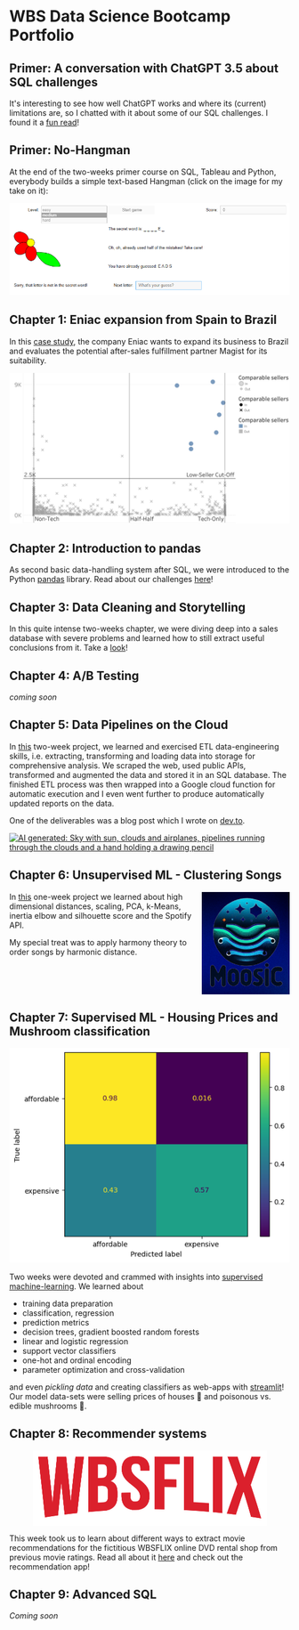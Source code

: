 # WBS Data Science Bootcamp Portfolio

## Primer: A conversation with ChatGPT 3.5 about SQL challenges

It's interesting to see how well ChatGPT works and where its (current) limitations are, so I chatted with it about some of our SQL challenges. I found it a [fun read](00_primer_chatgpt_on_sql/ChatGPT_SQLChallenges5.md)!

## Primer: No-Hangman

At the end of the two-weeks primer course on SQL, Tableau and Python, everybody builds a simple text-based Hangman (click on the image for my take on it):

[![No-Hangman Screenshot](00_primer_no_hangman/images/screenshot.png)](00_primer_no_hangman)

## Chapter 1: Eniac expansion from Spain to Brazil

In this [case study](01_eniac_magist_case_study), the company Eniac wants to expand
its business to Brazil and evaluates the potential after-sales fulfillment partner
Magist for its suitability.

[![scatter plot of all sellers with the x-axis saying what fraction of products was sold in tech categories and the y-axis depicting the average monthly sales](01_eniac_magist_case_study/images/Sellers_%20Monthly%20Sales%20and%20Tech%20Affinity.png)](01_eniac_magist_case_study)

## Chapter 2: Introduction to pandas

As second basic data-handling system after SQL, we were introduced to the Python
[pandas](https://pandas.pydata.org/) library.
Read about our challenges [here](02_pandas)!

## Chapter 3: Data Cleaning and Storytelling

In this quite intense two-weeks chapter, we were diving deep into a sales database with severe problems and learned how to still extract useful conclusions from it. Take a [look](03_eniac_data_cleaning)!

## Chapter 4: A/B Testing
*coming soon*

## Chapter 5: Data Pipelines on the Cloud

In [this](05_cloud_pipelines) two-week project, we learned and exercised ETL data-engineering skills, i.e. extracting, transforming and loading data into storage for comprehensive analysis. We scraped the web, used public APIs, transformed and augmented the data and stored it in an SQL database. The finished ETL process was then wrapped into a Google cloud function for automatic execution and I even went further to produce automatically updated reports on the data.

One of the deliverables was a blog post which I wrote on [dev.to](https://dev.to/tvogel/from-scraping-in-the-cloud-to-streams-of-insights-oe9).

[![AI generated: Sky with sun, clouds and airplanes, pipelines running through the clouds and a hand holding a drawing pencil](05_cloud_pipelines/images/blog.avif)](05_cloud_pipelines)

## Chapter 6: Unsupervised ML - Clustering Songs

<img src="06_unsupervised_ml_clustering_songs/images/moosic.png" align="right"/>

In [this](06_unsupervised_ml_clustering_songs) one-week project we learned about high dimensional distances, scaling, PCA, k-Means, inertia elbow and silhouette score and the Spotify API.

My special treat was to apply harmony theory to order songs by harmonic distance.
<br style="clear:both"/>

## Chapter 7: Supervised ML - Housing Prices and Mushroom classification

![confusion matrix display](07_supervised_ml_house_prices/images/confusion-matrix.png)

Two weeks were devoted and crammed with insights into
[supervised machine-learning](07_supervised_ml_house_prices). We learned about

- training data preparation
- classification, regression
- prediction metrics
- decision trees, gradient boosted random forests
- linear and logistic regression
- support vector classifiers
- one-hot and ordinal encoding
- parameter optimization and cross-validation

and even _pickling data_ and creating classifiers as web-apps with [streamlit](https://streamlit.io/)! Our model data-sets were selling prices of houses :european_castle: and poisonous vs. edible mushrooms :mushroom:.


## Chapter 8: Recommender systems

<img style="display:block; margin-left:auto; margin-right:auto;" alt="WBSFLIX logo" src="08_recommender_system/images/WBSFLIX_LOGO_GROUP_1.png"/>

This week took us to learn about different ways to extract movie recommendations for the fictitious WBSFLIX online DVD rental shop from previous movie ratings. Read all about it [here](08_recommender_system) and check out the recommendation app!

## Chapter 9: Advanced SQL

_Coming soon_

